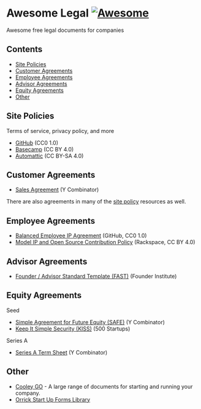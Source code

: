 # Awesome Legal [![Awesome](https://awesome.re/badge-flat2.svg)](https://awesome.re)

Awesome free legal documents for companies

## Contents

- [Site Policies](#site-policies)
- [Customer Agreements](#customer-agreements)
- [Employee Agreements](#employee-agreements)
- [Advisor Agreements](#advisor-agreements)
- [Equity Agreements](#equity-agreements)
- [Other](#other)

## Site Policies

Terms of service, privacy policy, and more

- [GitHub](https://github.com/github/site-policy) (CC0 1.0)
- [Basecamp](https://github.com/basecamp/policies) (CC BY 4.0)
- [Automattic](https://github.com/Automattic/legalmattic) (CC BY-SA 4.0)

## Customer Agreements

- [Sales Agreement](https://www.ycombinator.com/sales_agreement/) (Y Combinator)

There are also agreements in many of the [site policy](#site-policies) resources as well.

## Employee Agreements

- [Balanced Employee IP Agreement](https://github.com/github/balanced-employee-ip-agreement) (GitHub, CC0 1.0)
- [Model IP and Open Source Contribution Policy](https://processmechanics.com/2015/07/23/a-model-ip-and-open-source-contribution-policy/) (Rackspace, CC BY 4.0)

## Advisor Agreements

- [Founder / Advisor Standard Template (FAST)](https://fi.co/FAST) (Founder Institute)

## Equity Agreements

Seed

- [Simple Agreement for Future Equity (SAFE)](https://www.ycombinator.com/documents/#safe) (Y Combinator)
- [Keep It Simple Security (KISS)](https://500.co/kiss/) (500 Startups)

Series A

- [Series A Term Sheet](https://www.ycombinator.com/series_a_term_sheet/) (Y Combinator)

## Other

- [Cooley GO](https://www.cooleygo.com/documents/index-document-generators/) - A large range of documents for starting and running your company.
- [Orrick Start Up Forms Library](https://www.orrick.com/Total-Access/Tool-Kit/Start-Up-Forms)
